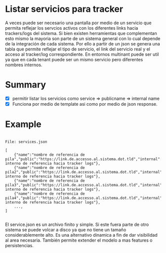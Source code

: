 # Listar servicios para tracker

A veces puede ser necesario una pantalla por medio de un servicio que permita reflejar los servcios activos con los diferentes links hacia trackers/logs del sistema. Si bien existen herramientas que complementan esto mismo la mayoria son parte de un sistema general con lo cual depende de la integración de cada sistema. Por ello a partir de un json se genera una tabla que permite reflejar el tipo de servicio, el link del servicio real y el acceso al tracker/log correspondiente. En entornos multinant puede ser util ya que en cada tenant puede ser un mismo servicio pero diferentes nombres internos.


# Summary 
 - [x] permitir listar los servicios como service => publicname => internal name
 - [X] Funciona por medio de template asi como por medio de json response.

# Example

```

File: services.json 

[
    {"name":"nombre de referencia de pila","public":"https://link.de.accesso.al.sistema.dot.tld","internal":"hostname interno de referencia hacia tracker logs"},
    {"name":"nombre de referencia de pila2","public":"https://link.de.accesso.al.sistema.dot.tld","internal":"hostname interno de referencia hacia tracker logs"},
    {"name":"nombre de referencia de pila3","public":"https://link.de.accesso.al.sistema.dot.tld","internal":"hostname interno de referencia hacia tracker logs"},
    {"name":"nombre de referencia de pila4","public":"https://link.de.accesso.al.sistema.dot.tld","internal":"hostname interno de referencia hacia tracker logs"},
    ...,
]


```

El service.json es un archivo finito y simple. Si este fuera parte de otro sistema se puede volcar a disco ya que no tiene un tamaño considerablemente alto. Es una alternativo dinamica a fin de dar visibilidad al area necesaria. También permite extender el modelo a mas features o persistencias.